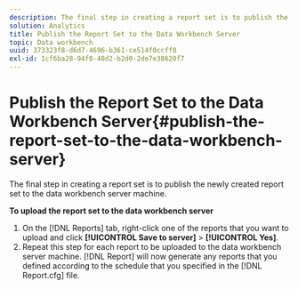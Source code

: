 ```yaml
---
description: The final step in creating a report set is to publish the newly created report set to the data workbench server machine.
solution: Analytics
title: Publish the Report Set to the Data Workbench Server
topic: Data workbench
uuid: 373323f8-d6d7-4696-b361-ce514f0ccff0
exl-id: 1cf6ba28-94f0-48d2-b2d0-2de7e38620f7
---
```

# Publish the Report Set to the Data Workbench Server{#publish-the-report-set-to-the-data-workbench-server}

The final step in creating a report set is to publish the newly created report set to the data workbench server machine.

 **To upload the report set to the data workbench server** 

1. On the [!DNL Reports] tab, right-click one of the reports that you want to upload and click **[!UICONTROL Save to server]** > **[!UICONTROL Yes]**.
1. Repeat this step for each report to be uploaded to the data workbench server machine.
[!DNL Report] will now generate any reports that you defined according to the schedule that you specified in the [!DNL Report.cfg] file.
